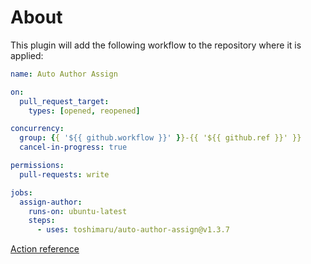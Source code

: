 # About

This plugin will add the following workflow to the repository where it is applied:

```yaml
name: Auto Author Assign

on:
  pull_request_target:
    types: [opened, reopened]

concurrency:
  group: {{ '${{ github.workflow }}' }}-{{ '${{ github.ref }}' }}
  cancel-in-progress: true

permissions:
  pull-requests: write

jobs:
  assign-author:
    runs-on: ubuntu-latest
    steps:
      - uses: toshimaru/auto-author-assign@v1.3.7
```

[Action reference](https://github.com/toshimaru/auto-author-assign)
